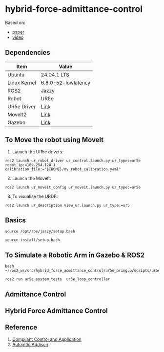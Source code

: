 # hybrid-force-admittance-control

Based on:
- [paper](https://doi.org/10.1109/LRA.2023.3270036)
- [video](https://www.youtube.com/watch?v=rm8Irnc8v2M)

## Dependencies
| Item           | Value                                                                    |
|----------------|--------------------------------------------------------------------------|
| Ubuntu         | 24.04.1 LTS                                                              |
| Linux Kernel   | 6.8.0-52-lowlatency                                                      |
| ROS2           | Jazzy                                                                    |
| Robot          | UR5e                                                                     |
| UR5e Driver    | [Link](https://github.com/UniversalRobots/Universal_Robots_ROS2_Driver)  |
| MoveIt2        | [Link](https://moveit.ai/install-moveit2/binary/)                        |
| Gazebo         | [Link](https://gazebosim.org/docs/latest/ros_installation/)              |


## To Move the robot using MoveIt

1. Launch the UR5e drivers:

```
ros2 launch ur_robot_driver ur_control.launch.py ur_type:=ur5e robot_ip:=169.254.120.1 calibration_file:="${HOME}/my_robot_calibration.yaml"
```

2. Launch the MoveIt:

```
ros2 launch ur_moveit_config ur_moveit.launch.py ur_type:=ur5e
```

3. To visualise the URDF:

```
ros2 launch ur_description view_ur.launch.py ur_type:=ur5
```

## Basics

```
source /opt/ros/jazzy/setup.bash
```

```
source install/setup.bash
```

## To Simulate a Robotic Arm in Gazebo & ROS2

```
bash ~/ros2_ws/src/hybrid_force_admittance_control/ur5e_bringup/scripts/ur5e_gazebo.sh
```

```
ros2 run ur5e_system_tests  ur5e_loop_controller
```
## Admittance Control
## Hybrid Force Admittance Control

## Reference

1. [Compliant Control and Application](https://github.com/MingshanHe/Compliant-Control-and-Application)
2. [Automtic Addison](https://automaticaddison.com/how-to-simulate-a-robotic-arm-in-gazebo-ros-2-jazzy/)
